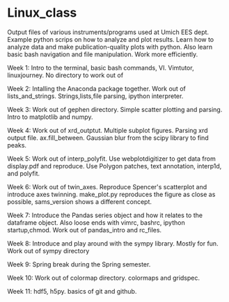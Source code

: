 # Linux_class

Output files of various instruments/programs used at Umich EES dept.
Example python scrips on how to analyze and plot results.
Learn how to analyze data and make publication-quality plots with python. Also
learn basic bash navigation and file manipulation. Work more efficiently.

Week 1: Intro to the terminal, basic bash commands, VI. Vimtutor, linuxjourney. No directory to work out of

Week 2: Intalling the Anaconda package together. Work out of lists\_and\_strings. Strings,lists,file parsing, ipython interpreter.

Week 3: Work out of gephen directory. Simple scatter plotting and parsing. Intro to matplotlib and numpy.

Week 4: Work out of xrd\_outptut. Multiple subplot figures. Parsing xrd output file. ax.fill\_between. Gaussian blur from the scipy library to find peaks.

Week 5: Work out of interp\_polyfit. Use webplotdigitizer to get data from display.pdf and reproduce. Use Polygon patches, text annotation, interp1d, and polyfit.

Week 6: Work out of twin\_axes. Reproduce Spencer's scatterplot and introduce axes twinning. make\_plot.py reproduces the figure as close as possible, sams\_version shows a different concept.

Week 7: Introduce the Pandas series object and how it relates to the 
dataframe object. Also loose ends with vimrc, bashrc, ipython startup,chmod. 
Work out of pandas\_intro and rc\_files.

Week 8: Introduce and play around with the sympy library. Mostly for fun.
Work out of sympy directory

Week 9: Spring break during the Spring semester.

Week 10: Work out of colormap directory. colormaps and gridspec.

Week 11: hdf5, h5py. basics of git and github.
